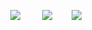 <p align="center">
  <img src="https://user-images.githubusercontent.com/42988089/161367973-16a62497-1702-4df4-ab81-08590fe262b4.gif"> &nbsp; &nbsp; &nbsp; &nbsp; <img src="https://user-images.githubusercontent.com/42988089/161367973-16a62497-1702-4df4-ab81-08590fe262b4.gif"> &nbsp; &nbsp; &nbsp; &nbsp;<img src="https://user-images.githubusercontent.com/42988089/161367973-16a62497-1702-4df4-ab81-08590fe262b4.gif">
</p>
